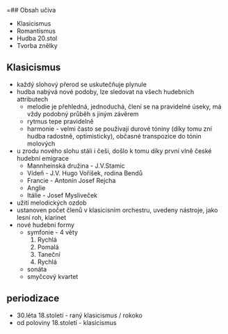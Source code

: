 =## Obsah učiva
- Klasicismus
- Romantismus
- Hudba 20.stol
- Tvorba znělky

## Klasicismus
- každý slohový přerod se uskutečňuje plynule
- hudba nabývá nové podoby, lze sledovat na všech hudebních attributech
  - melodie je přehledná, jednoduchá, člení se na pravidelné úseky, má vždy podobný průběh s jiným závěrem
  - rytmus tepe pravidelně
  - harmonie - velmi často se používají durové tóniny (díky tomu zní hudba radostně, optimisticky), občasné transpozice do tónin molových
- u zrodu nového slohu stáli i češi, došlo k tomu díky první vlně české hudební emigrace
  - Mannheinská družina - J.V.Stamic
  - Vídeň - J.V. Hugo Voříšek, rodina Bendů
  - Francie - Antonín Josef Rejcha
  - Anglie
  - Itálie - Josef Mysliveček
- užití melodických ozdob
- ustanoven počet členů v klasicisním orchestru, uvedeny nástroje, jako lesní roh, klarinet
- nové hudebni formy
  - symfonie - 4 věty
    1. Rychlá
    2. Pomalá
    3. Taneční
    4. Rychlá
  - sonáta
  - smyčcový kvartet

## periodizace
- 30.léta 18.století - raný klasicismus / rokoko
- od poloviny 18.století - klasicismus
